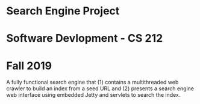# Search Engine Project
# Software Devlopment - CS 212
# Fall 2019

A fully functional search engine that (1) contains a multithreaded web crawler to build an index from a seed URL and (2) presents a search engine web interface using embedded Jetty and servlets to search the index.

